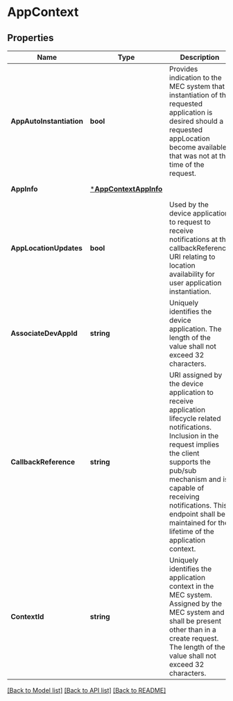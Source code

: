 # AppContext

## Properties
Name | Type | Description | Notes
------------ | ------------- | ------------- | -------------
**AppAutoInstantiation** | **bool** | Provides indication to the MEC system that instantiation of the requested application is desired should a requested appLocation become available that was not at the time of the request. | [optional] [default to null]
**AppInfo** | [***AppContextAppInfo**](AppContext_appInfo.md) |  | [default to null]
**AppLocationUpdates** | **bool** | Used by the device application to request to receive notifications at the callbackReference URI relating to location availability for user application instantiation. | [optional] [default to null]
**AssociateDevAppId** | **string** | Uniquely identifies the device application. The length of the value shall not exceed 32 characters. | [default to null]
**CallbackReference** | **string** | URI assigned by the device application to receive application lifecycle related notifications. Inclusion in the request implies the client supports the pub/sub mechanism and is capable of receiving notifications. This endpoint shall be maintained for the lifetime of the application context. | [optional] [default to null]
**ContextId** | **string** | Uniquely identifies the application context in the MEC system. Assigned by the MEC system and shall be present other than in a create request. The length of the value shall not exceed 32 characters. | [optional] [default to null]

[[Back to Model list]](../README.md#documentation-for-models) [[Back to API list]](../README.md#documentation-for-api-endpoints) [[Back to README]](../README.md)

